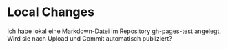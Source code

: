 # Local Changes

Ich habe lokal eine Markdown-Datei im Repository gh-pages-test angelegt.
Wird sie nach Upload und Commit automatisch publiziert?